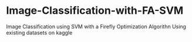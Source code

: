 # Image-Classification-with-FA-SVM

Image Classification using SVM with a Firefly Optimization Algorithn
Using existing datasets on kaggle
